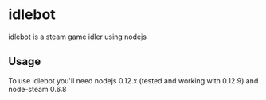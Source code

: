 # idlebot
idlebot is a steam game idler using nodejs

## Usage
To use idlebot you'll need nodejs 0.12.x (tested and working with 0.12.9) and node-steam 0.6.8
